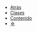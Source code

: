 * <a href="javascript:history.back()">Atrás</a>
* [Clases](/cursos/marketing/uncordobax/)
* [Contenido](/c/)
* [☆](/medium.md#estrella)
